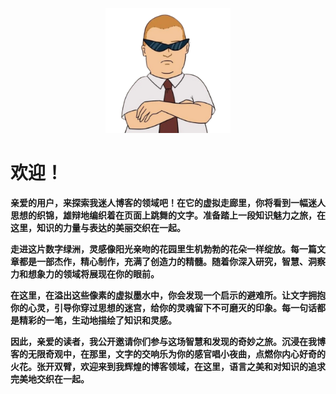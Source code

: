 <p align="center">
    <img width="200" src="_media/logo.png" alt="logo">
</p>

# 欢迎！

**亲爱的用户，来探索我迷人博客的领域吧！在它的虚拟走廊里，你将看到一幅迷人思想的织锦，雄辩地编织着在页面上跳舞的文字。准备踏上一段知识魅力之旅，在这里，知识的力量与表达的美丽交织在一起。**

**走进这片数字绿洲，灵感像阳光亲吻的花园里生机勃勃的花朵一样绽放。每一篇文章都是一部杰作，精心制作，充满了创造力的精髓。随着你深入研究，智慧、洞察力和想象力的领域将展现在你的眼前。**

**在这里，在溢出这些像素的虚拟墨水中，你会发现一个启示的避难所。让文字拥抱你的心灵，引导你穿过思想的迷宫，给你的灵魂留下不可磨灭的印象。每一句话都是精彩的一笔，生动地描绘了知识和灵感。**

**因此，亲爱的读者，我公开邀请你们参与这场智慧和发现的奇妙之旅。沉浸在我博客的无限奇观中，在那里，文字的交响乐为你的感官唱小夜曲，点燃你内心好奇的火花。张开双臂，欢迎来到我辉煌的博客领域，在这里，语言之美和对知识的追求完美地交织在一起。**
